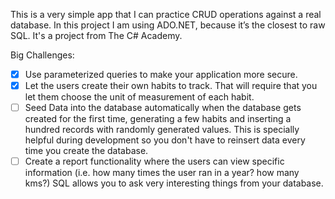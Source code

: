 This is a very simple app that I can practice CRUD operations against a real database. In this project I am using ADO.NET, because it’s the closest to raw SQL.
It's a project from The C# Academy.

Big Challenges:
- [x] Use parameterized queries to make your application more secure.
- [x] Let the users create their own habits to track. That will require that you let them choose the unit of measurement of each habit.
- [ ] Seed Data into the database automatically when the database gets created for the first time, generating a few habits and inserting a hundred records with randomly generated values. This is specially helpful during development so you don't have to reinsert data every time you create the database.
- [ ] Create a report functionality where the users can view specific information (i.e. how many times the user ran in a year? how many kms?) SQL allows you to ask very interesting things from your database.
